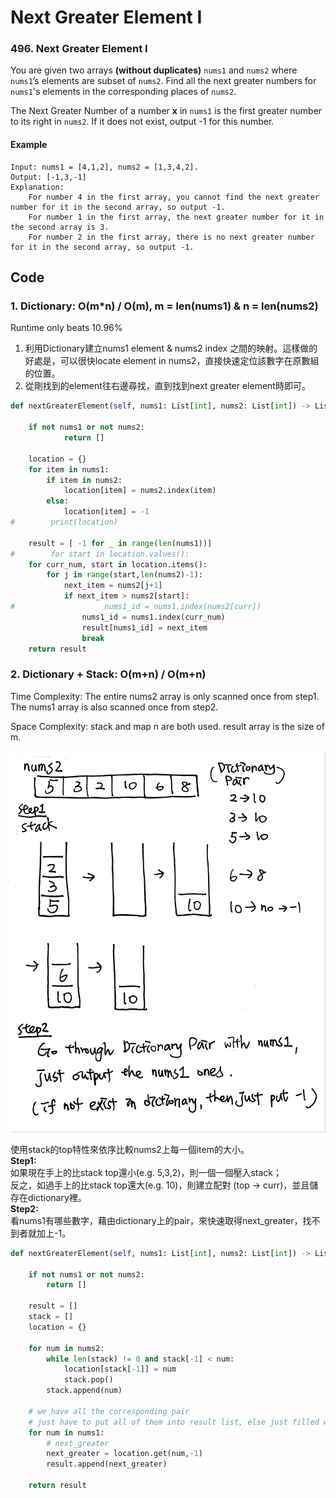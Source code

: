 # Next Greater Element I

### 496. Next Greater Element I

You are given two arrays **\(without duplicates\)** `nums1` and `nums2` where `nums1`’s elements are subset of `nums2`. Find all the next greater numbers for `nums1`'s elements in the corresponding places of `nums2`.

The Next Greater Number of a number **x** in `nums1` is the first greater number to its right in `nums2`. If it does not exist, output -1 for this number.

#### Example

```text
Input: nums1 = [4,1,2], nums2 = [1,3,4,2].
Output: [-1,3,-1]
Explanation:
    For number 4 in the first array, you cannot find the next greater number for it in the second array, so output -1.
    For number 1 in the first array, the next greater number for it in the second array is 3.
    For number 2 in the first array, there is no next greater number for it in the second array, so output -1.
```

## Code

### 1. Dictionary: O\(m\*n\) / O\(m\), m = len\(nums1\) & n = len\(nums2\)

Runtime only beats 10.96%

1. 利用Dictionary建立nums1 element & nums2 index 之間的映射。這樣做的好處是，可以很快locate element in nums2，直接快速定位該數字在原數組的位置。
2. 從剛找到的element往右邊尋找，直到找到next greater element時即可。 

```python
def nextGreaterElement(self, nums1: List[int], nums2: List[int]) -> List[int]:

    if not nums1 or not nums2:
            return []
        
    location = {}
    for item in nums1:
        if item in nums2:
            location[item] = nums2.index(item)
        else:
            location[item] = -1
#        print(location)
        
    result = [ -1 for _ in range(len(nums1))]
#        for start in location.values():
    for curr_num, start in location.items():
        for j in range(start,len(nums2)-1):
            next_item = nums2[j+1]
            if next_item > nums2[start]:
#                    nums1_id = nums1.index(nums2[curr])
                nums1_id = nums1.index(curr_num)
                result[nums1_id] = next_item
                break
    return result
```

### 2. Dictionary + Stack: O\(m+n\) / O\(m+n\)

Time Complexity: The entire nums2 array is only scanned once from step1. The nums1 array is also scanned once from step2.   
  
Space Complexity: stack and map n are both used. result array is the size of m.

![](../../.gitbook/assets/next_greater_1.jpg)

使用stack的top特性來依序比較nums2上每一個item的大小。  
**Step1:**  
如果現在手上的比stack top還小\(e.g. 5,3,2\)，則一個一個壓入stack；  
反之，如過手上的比stack top還大\(e.g. 10\)，則建立配對 \(top -&gt; curr\)，並且儲存在dictionary裡。  
**Step2:**  
看nums1有哪些數字，藉由dictionary上的pair，來快速取得next\_greater，找不到者就加上-1。

```python
def nextGreaterElement(self, nums1: List[int], nums2: List[int]) -> List[int]:

    if not nums1 or not nums2:
        return []
        
    result = []
    stack = []
    location = {}
        
    for num in nums2:
        while len(stack) != 0 and stack[-1] < num:
            location[stack[-1]] = num
            stack.pop()
        stack.append(num)
        
    # we have all the corresponding pair
    # just have to put all of them into result list, else just filled with -1
    for num in nums1:
        # next_greater
        next_greater = location.get(num,-1)
        result.append(next_greater)
        
    return result
```

